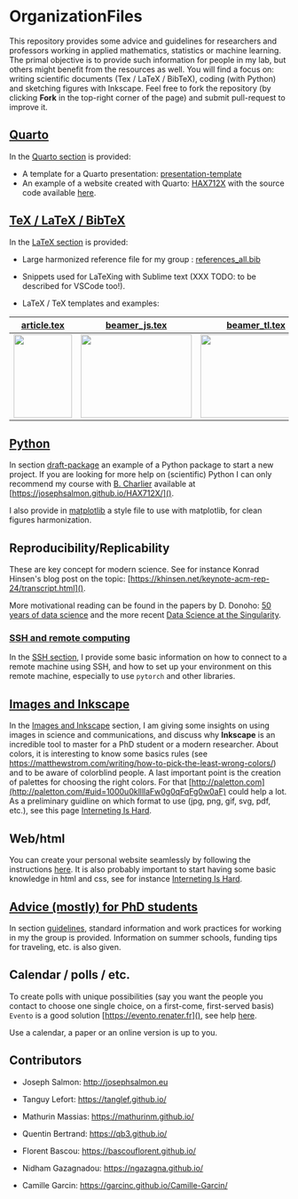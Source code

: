 # OrganizationFiles

This repository provides some advice and guidelines for researchers and professors working in applied mathematics, statistics or machine learning. The primal objective is to provide such information for people in my lab, but others might benefit from the resources as well.
You will find a focus on: writing scientific documents (Tex / LaTeX / BibTeX), coding (with Python) and sketching figures with Inkscape.
Feel free to fork the repository (by clicking **Fork** in the top-right corner of the page) and submit pull-request to improve it.


## [Quarto](Quarto/)
In the [Quarto section](Quarto/) is provided:

- A template for a Quarto presentation: [presentation-template](Quarto/presentation-template/)
- An example of a website created with Quarto: [HAX712X](https://josephsalmon.github.io/HAX712X/) with the source code available [here](https://github.com/josephsalmon/HAX712X/blob/main/index.qmd).




## [TeX / LaTeX / BibTeX](tex/)
In the [LaTeX section](tex/) is provided:

- Large harmonized reference file for my group : [references_all.bib](tex/biblio/references_all.bib)

- Snippets used for LaTeXing with Sublime text (XXX TODO: to be described for VSCode too!).

- LaTeX / TeX templates and examples:

| [article.tex](tex/draft-article/article.tex)                                                   | [beamer_js.tex](tex/draft-beamer/beamer_js.tex)                                                   | [beamer_tl.tex](tex/draft-beamer/beamer_tl.tex)                                                   | [exam.tex](tex/draft-exam/exam.tex)                                                     | [scribe.tex](tex/draft-scribe/scribe.tex)                                                   |
| ---------------------------------------------------------------------------------------------- | ------------------------------------------------------------------------------------------------- | ------------------------------------------------------------------------------------------------- | --------------------------------------------------------------------------------------- | ------------------------------------------------------------------------------------------- |
| [<img src="sharedimages/article.png" width="105" height="150">](tex/draft-article/article.tex) | [<img src="sharedimages/beamer_js.png" width="200" height="150">](tex/draft-beamer/beamer_js.tex) | [<img src="sharedimages/beamer_tl.png" width="200" height="150">](tex/draft-beamer/beamer_tl.tex) | [<img src="sharedimages/examen.png" width="105" height="150">](tex/draft-exam/exam.tex) | [<img src="sharedimages/scribe.png" width="105" height="150">](tex/draft-scribe/scribe.tex) |


## [Python](python/draft-package/)
In section [draft-package](python/draft-package/)
an example of a Python package
 to start a new project.
If you are looking for more help on (scientific) Python I can only recommend my course with [B. Charlier](https://imag.umontpellier.fr/~charlier) available at [https://josephsalmon.github.io/HAX712X/]().

I also provide in [matplotlib](python/matplotlib/) a style file to use with matplotlib, for clean figures harmonization.

## Reproducibility/Replicability

These are key concept for modern science.
See for instance Konrad Hinsen's blog post on the topic: [https://khinsen.net/keynote-acm-rep-24/transcript.html]().

More motivational reading can be found in the papers by D. Donoho: [50 years of data science](https://www.tandfonline.com/doi/full/10.1080/10618600.2017.1384734) and the more recent [Data Science at the Singularity](https://hdsr.mitpress.mit.edu/pub/g9mau4m0/release/2).

### [SSH and remote computing](SSH/)
In the [SSH section](SSH/), I provide some basic information on how to connect to a remote machine using SSH, and how to set up your environment on this remote machine, especially to use `pytorch` and other libraries.


## [Images and Inkscape](inkscape/)
In the [Images and Inkscape](inkscape/) section, I am giving some insights on using images in science and communications, and discuss why **Inkscape** is an incredible tool to master for a PhD student or a modern researcher.
About colors, it is interesting to know some basics rules (see https://matthewstrom.com/writing/how-to-pick-the-least-wrong-colors/) and to be aware of colorblind people.
A last important point is the creation of palettes for choosing the right colors. For that [http://paletton.com](http://paletton.com/#uid=1000u0kllllaFw0g0qFqFg0w0aF) could help a lot.
As a preliminary guidline on which format to use (jpg, png, gif, svg, pdf, etc.), see this page [Interneting Is Hard](https://internetingishard.netlify.app/html-and-css/links-and-images/#image-formats).

## Web/html
You can create your personal website seamlessly by following the instructions [here](https://wowchemy.com/templates/).
It is also probably important to start having some basic knowledge in html and css, see for instance
[Interneting Is Hard](https://internetingishard.netlify.app/html-and-css/introduction/).


## [Advice (mostly) for PhD students](guidelines/)
In section [guidelines](guidelines/), standard information and work practices for working in my the group is provided. Information on summer schools, funding tips for traveling, etc. is also given.

## Calendar / polls / etc.

To create polls with unique possibilities (say you want the people you contact to choose one single choice, on a first-come, first-served basis) `Evento` is a good solution [https://evento.renater.fr](), see help [here](https://prim76.ac-normandie.fr/IMG/pdf/planifier_des_rendez-vous_evento_modifie_erun_76.pdf).

Use a calendar, a paper or an online version is up to you.

## Contributors

- Joseph Salmon: http://josephsalmon.eu

- Tanguy Lefort: https://tanglef.github.io/

- Mathurin Massias: https://mathurinm.github.io/

- Quentin Bertrand: https://qb3.github.io/

- Florent Bascou: https://bascouflorent.github.io/

- Nidham Gazagnadou: https://ngazagna.github.io/

- Camille Garcin: https://garcinc.github.io/Camille-Garcin/

